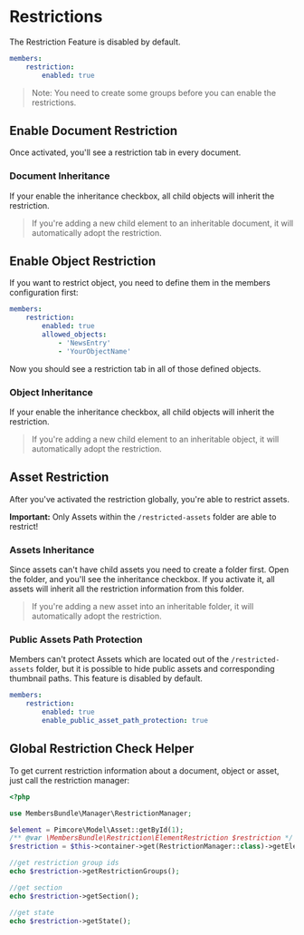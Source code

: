 # Restrictions
The Restriction Feature is disabled by default.

```yaml
members:
    restriction:
        enabled: true
```

> Note: You need to create some groups before you can enable the restrictions.

## Enable Document Restriction
Once activated, you'll see a restriction tab in every document.

### Document Inheritance
If your enable the inheritance checkbox, all child objects will inherit the restriction.

> If you're adding a new child element to an inheritable document, it will automatically adopt the restriction.

## Enable Object Restriction
If you want to restrict object, you need to define them in the members configuration first:

```yaml
members:
    restriction:
        enabled: true
        allowed_objects:
            - 'NewsEntry'
            - 'YourObjectName'
```
Now you should see a restriction tab in all of those defined objects.

### Object Inheritance
If your enable the inheritance checkbox, all child objects will inherit the restriction.

> If you're adding a new child element to an inheritable object, it will automatically adopt the restriction.

## Asset Restriction
After you've activated the restriction globally, you're able to restrict assets.

**Important:** Only Assets within the `/restricted-assets` folder are able to restrict!

### Assets Inheritance
Since assets can't have child assets you need to create a folder first.
Open the folder, and you'll see the inheritance checkbox. If you activate it, all assets will inherit all the restriction information from this folder.

> If you're adding a new asset into an inheritable folder, it will automatically adopt the restriction.

### Public Assets Path Protection
Members can't protect Assets which are located out of the `/restricted-assets` folder, but it is possible to hide public assets and corresponding thumbnail paths. 
This feature is disabled by default.

```yaml
members:
    restriction:
        enabled: true
        enable_public_asset_path_protection: true
```

## Global Restriction Check Helper
To get current restriction information about a document, object or asset, just call the restriction manager:

```php
<?php

use MembersBundle\Manager\RestrictionManager;

$element = Pimcore\Model\Asset::getById(1);
/** @var \MembersBundle\Restriction\ElementRestriction $restriction */
$restriction = $this->container->get(RestrictionManager::class)->getElementRestrictionStatus($element);

//get restriction group ids
echo $restriction->getRestrictionGroups();

//get section
echo $restriction->getSection();

//get state
echo $restriction->getState();
```